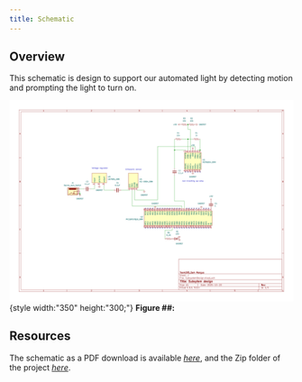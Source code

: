 ```yaml
---
title: Schematic
---
```


## Overview

This schematic is design to support our automated light by detecting motion and prompting the light to turn on.


![schematic](SubsystemDesign-1.png){style width:"350" height:"300;"}
**Figure ##:** 


## Resources

The schematic as a PDF download is available [*here*](SubsystemDesign.pdf), and the Zip folder of the project [*here*](subsystemdesign.zip).